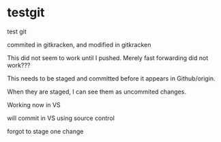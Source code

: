 # testgit

test git

commited in gitkracken, and modified in gitkracken

This did not seem to work until I pushed. Merely fast forwarding did not work???

This needs to be staged and committed before it appears in Github/origin.

When they are staged, I can see them as uncommited changes. 

Working now in VS

will commit in VS using source control

forgot to stage one change